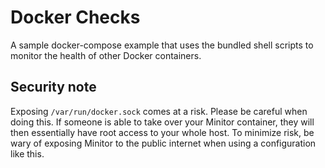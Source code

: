 # Docker Checks

A sample docker-compose example that uses the bundled shell scripts to monitor the health of other Docker containers.

## Security note

Exposing `/var/run/docker.sock` comes at a risk. Please be careful when doing this. If someone is able to take over your Minitor container, they will then essentially have root access to your whole host. To minimize risk, be wary of exposing Minitor to the public internet when using a configuration like this.
